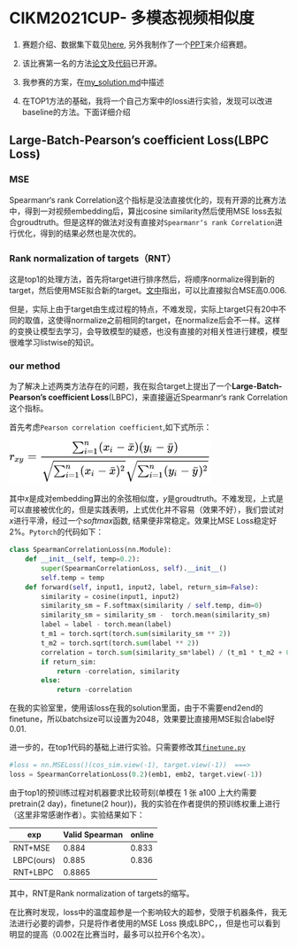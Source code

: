 # CIKM2021CUP- **多模态视频相似度**

1. 赛题介绍、数据集下载见[here](https://algo.browser.qq.com/), 另外我制作了一个[PPT](cikm2021-multimodulity-retrieval.pdf)来介绍赛题。

2. 该比赛第一名的方法[论文](https://arxiv.org/abs/2111.01677)及[代码](https://github.com/zr2021/2021_QQ_AIAC_Tack1_1st)已开源。
3. 我参赛的方案，在[my_solution.md](my_solution.md)中描述
4. 在TOP1方法的基础，我将一个自己方案中的loss进行实验，发现可以改进baseline的方法。下面详细介绍

## Large-Batch-Pearson’s coefficient Loss(LBPC Loss)

### MSE

Spearmanr‘s rank Correlation这个指标是没法直接优化的，现有开源的比赛方法中，得到一对视频embedding后，算出cosine similarity然后使用MSE loss去拟合groudtruth。但是这样的做法对没有直接对`Spearmanr‘s rank Correlation`进行优化，得到的结果必然也是次优的。

### Rank normalization of targets（RNT）

这是top1的处理方法，首先将target进行排序然后，将顺序normalize得到新的target，然后使用MSE拟合新的target。[文中](https://arxiv.org/abs/2111.01677)指出，可以比直接拟合MSE高0.006.

但是，实际上由于target由生成过程的特点，不难发现，实际上target只有20中不同的取值，这使得normalize之前相同的target，在normalize后会不一样。这样的变换让模型去学习，会导致模型的疑惑，也没有直接的对相关性进行建模，模型很难学习listwise的知识。

### our method

为了解决上述两类方法存在的问题，我在拟合target上提出了一个**Large-Batch-Pearson’s coefficient Loss**(LBPC)，来直接逼近Spearmanr‘s rank Correlation这个指标。

首先考虑`Pearson correlation coefficient`,如下式所示：

![pearson](img/pearson.png)

其中$x$是成对embedding算出的余弦相似度，$y$是groudtruth。不难发现，上式是可以直接被优化的，但是实践表明，上式优化并不容易（效果不好），我们尝试对$x$进行平滑，经过一个$softmax$函数, 结果便非常稳定。效果比MSE Loss稳定好2%。`Pytorch`的代码如下：

```python
class SpearmanCorrelationLoss(nn.Module):
​    def __init__(self, temp=0.2):
​        super(SpearmanCorrelationLoss, self).__init__() 
​        self.temp = temp
​    def forward(self, input1, input2, label, return_sim=False):
​        similarity = cosine(input1, input2)
​        similarity_sm = F.softmax(similarity / self.temp, dim=0)
​        similarity_sm = similarity_sm -  torch.mean(similarity_sm)
​        label = label - torch.mean(label)
​        t_m1 = torch.sqrt(torch.sum(similarity_sm ** 2))
​        t_m2 = torch.sqrt(torch.sum(label ** 2))
​        correlation = torch.sum(similarity_sm*label) / (t_m1 * t_m2 + 0.00001)
​        if return_sim:
​            return -correlation, similarity
​        else:
​            return -correlation   
```
在我的实验室里，使用该loss在我的solution里面，由于不需要end2end的finetune，所以batchsize可以设置为2048，效果要比直接用MSE拟合label好0.01.

进一步的，在top1代码的基础上进行实验。只需要修改其[`finetune.py`](https://github.com/zr2021/2021_QQ_AIAC_Tack1_1st/blob/25c4e56dd0e1023763ddf54743eb5cbe97a69862/job1/finetune.py#L72)
```python
#loss = nn.MSELoss()(cos_sim.view(-1), target.view(-1))  ===>
loss = SpearmanCorrelationLoss(0.2)(emb1, emb2, target.view(-1))
```
由于top1的预训练过程对机器要求比较苛刻(单模在 1 张 a100 上大约需要 pretrain(2 day)，finetune(2 hour))，我的实验在作者提供的预训练权重上进行（这里非常感谢作者）。实验结果如下：

| exp        | Valid Spearman | online|
| ---------- | -------------- | ------|
| RNT+MSE    | 0.884          | 0.833 |
| LBPC(ours) | 0.885          | 0.836 |
| RNT+LBPC   | 0.8865         |       |

其中，RNT是Rank normalization of targets的缩写。

 在比赛时发现，loss中的温度超参是一个影响较大的超参，受限于机器条件，我无法进行必要的调参，只是将作者使用的MSE Loss 换成LBPC，，但是也可以看到明显的提高（0.002在比赛当时，最多可以拉开6个名次）。



